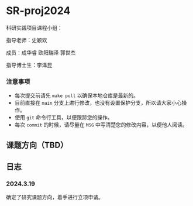 # SR-proj2024

科研实践项目课程小组：

指导老师：史颖欢

成员：成华睿 欧阳瑞泽 郭世杰

指导博士生：李泽昆

### 注意事项

- 每次提交前请先 `make pull` 以确保本地仓库是最新的。
- 目前直接在 `main` 分支上进行修改，也没有设置保护分支，所以请大家小心操作。
- 使用 `git` 命令行工具，以便跟踪您的操作。
- 每次 `commit` 的时候，请尽量在 `MSG` 中写清楚您的修改内容，以便他人阅读。

## 课题方向（TBD）

## 日志 

### 2024.3.19
确定了研究课题方向，着手进行立项申请。